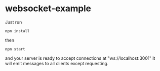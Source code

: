 # websocket-example

Just run 

```
npm install
```

then 
```
npm start
```

and your server is ready to accept connections at "ws://localhost:3001"
it will emit messages to all clients except requesting.
